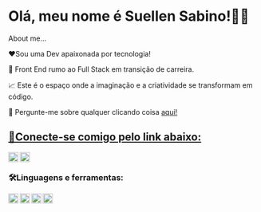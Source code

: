 
<h1>Olá, meu nome é Suellen Sabino!👋😃</h1>

About me...

❤️Sou uma Dev apaixonada por tecnologia!

💼 Front End rumo ao Full Stack em transição de carreira.

📈 Este é o espaço onde a imaginação e a criatividade se transformam em código.

💬 Pergunte-me sobre qualquer clicando coisa <a href="https://api.whatsapp.com/send?phone=5512981562054&text=Ola...Disponha!">aqui!
<h2>🔗Conecte-se comigo pelo link abaixo:</h2>
<a href="https://www.linkedin.com/in/suellensabino/"><img align= "left" height="20" src= "https://img.shields.io/badge/LinkedIn-0077B5?style=for-the-badge&logo=linkedin&logoColor=white"></a>
<a href="https://www.instagram.com/suellenrcs?igsh=MXdmNXMxcW03MGJkYw%3D%3D&utm_source=qr"><img align= "left" height="20" src= "https://img.shields.io/badge/Instagram-E4405F?style=for-the-badge&logo=instagram&logoColor=white"></a>
<br>
<h3>🛠️Linguagens e ferramentas:</h3>
<img align= "left" height="20"src="https://img.shields.io/badge/HTML5-E34F26?style=for-the-badge&logo=html5&logoColor=white">
<img align= "left" height="20"src="https://img.shields.io/badge/CSS3-1572B6?style=for-the-badge&logo=css3&logoColor=white">
<img align= "left" height="20"src="https://img.shields.io/badge/JavaScript-323330?style=for-the-badge&logo=javascript&logoColor=F7DF1E">
<img align= "left" height="20"src="https://img.shields.io/badge/React-20232A?style=for-the-badge&logo=react&logoColor=61DAFB">


